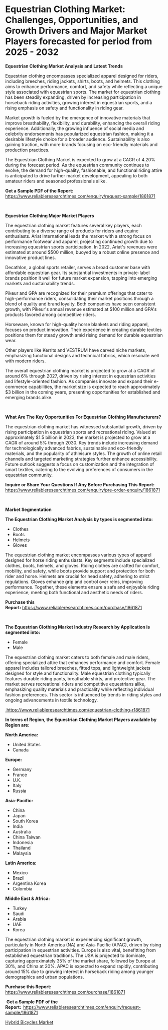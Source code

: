 <p><h1>Equestrian Clothing Market: Challenges, Opportunities, and Growth Drivers and Major Market Players forecasted for period from 2025 - 2032</h1></p><p><strong>Equestrian Clothing Market Analysis and Latest Trends</strong></p>
<p><p>Equestrian clothing encompasses specialized apparel designed for riders, including breeches, riding jackets, shirts, boots, and helmets. This clothing aims to enhance performance, comfort, and safety while reflecting a unique style associated with equestrian sports. The market for equestrian clothing has been steadily expanding, driven by increasing participation in horseback riding activities, growing interest in equestrian sports, and a rising emphasis on safety and functionality in riding gear.</p><p>Market growth is fueled by the emergence of innovative materials that improve breathability, flexibility, and durability, enhancing the overall riding experience. Additionally, the growing influence of social media and celebrity endorsements has popularized equestrian fashion, making it a desirable lifestyle choice for a broader audience. Sustainability is also gaining traction, with more brands focusing on eco-friendly materials and production practices.</p><p>The Equestrian Clothing Market is expected to grow at a CAGR of 4.20% during the forecast period. As the equestrian community continues to evolve, the demand for high-quality, fashionable, and functional riding attire is anticipated to drive further market development, appealing to both amateur riders and seasoned professionals alike.</p></p>
<p><strong>Get a Sample PDF of the Report:&nbsp;</strong> <a href="https://www.reliableresearchtimes.com/enquiry/request-sample/1861871?utm_campaign=2232&utm_medium=2&utm_source=Github&utm_content=ia&utm_term=04042025&utm_id=equestrian-clothing">https://www.reliableresearchtimes.com/enquiry/request-sample/1861871</a></p>
<p>&nbsp;</p>
<p><strong>Equestrian Clothing Major Market Players</strong></p>
<p><p>The equestrian clothing market features several key players, each contributing to a diverse range of products for riders and equine enthusiasts. Ariat International leads the market with a strong focus on performance footwear and apparel, projecting continued growth due to increasing equestrian sports participation. In 2022, Ariat's revenues were estimated at around $500 million, buoyed by a robust online presence and innovative product lines. </p><p>Decathlon, a global sports retailer, serves a broad customer base with affordable equestrian gear. Its substantial investments in private-label brands position it well for future market expansion, tapping into emerging markets and sustainability trends. </p><p>Pikeur and GPA are recognized for their premium offerings that cater to high-performance riders, consolidating their market positions through a blend of quality and brand loyalty. Both companies have seen consistent growth, with Pikeur's annual revenue estimated at $100 million and GPA's products favored among competitive riders.</p><p>Horseware, known for high-quality horse blankets and riding apparel, focuses on product innovation. Their experience in creating durable textiles positions them for steady growth amid rising demand for durable equestrian wear.</p><p>Other players like Kerrits and VESTRUM have carved niche markets, emphasizing functional designs and technical fabrics, which resonate well with modern riders. </p><p>The overall equestrian clothing market is projected to grow at a CAGR of around 6% through 2027, driven by rising interest in equestrian activities and lifestyle-oriented fashion. As companies innovate and expand their e-commerce capabilities, the market size is expected to reach approximately $3 billion in the coming years, presenting opportunities for established and emerging brands alike.</p></p>
<p>&nbsp;</p>
<p><strong>What Are The Key Opportunities For Equestrian Clothing Manufacturers?</strong></p>
<p><p>The equestrian clothing market has witnessed substantial growth, driven by rising participation in equestrian sports and recreational riding. Valued at approximately $1.5 billion in 2023, the market is projected to grow at a CAGR of around 5% through 2030. Key trends include increasing demand for technologically advanced fabrics, sustainable and eco-friendly materials, and the popularity of athleisure styles. The growth of online retail channels and targeted marketing strategies further enhance accessibility. Future outlook suggests a focus on customization and the integration of smart textiles, catering to the evolving preferences of consumers in the equestrian community.</p></p>
<p><strong>Inquire or Share Your Questions If Any Before Purchasing This Report:</strong> <a href="https://www.reliableresearchtimes.com/enquiry/pre-order-enquiry/1861871?utm_campaign=2232&utm_medium=2&utm_source=Github&utm_content=ia&utm_term=04042025&utm_id=equestrian-clothing">https://www.reliableresearchtimes.com/enquiry/pre-order-enquiry/1861871</a></p>
<p>&nbsp;</p>
<p><strong>Market Segmentation</strong></p>
<p><strong>The Equestrian Clothing Market Analysis by types is segmented into:</strong></p>
<p><ul><li>Clothes</li><li>Boots</li><li>Helmets</li><li>Gloves</li></ul></p>
<p><p>The equestrian clothing market encompasses various types of apparel designed for horse riding enthusiasts. Key segments include specialized clothes, boots, helmets, and gloves. Riding clothes are crafted for comfort, mobility, and safety, while boots provide support and protection for both rider and horse. Helmets are crucial for head safety, adhering to strict regulations. Gloves enhance grip and control over reins, improving performance. Together, these elements ensure a safe and enjoyable riding experience, meeting both functional and aesthetic needs of riders.</p></p>
<p><strong>Purchase this Report:&nbsp;</strong><a href="https://www.reliableresearchtimes.com/purchase/1861871?utm_campaign=2232&utm_medium=2&utm_source=Github&utm_content=ia&utm_term=04042025&utm_id=equestrian-clothing">https://www.reliableresearchtimes.com/purchase/1861871</a></p>
<p>&nbsp;</p>
<p><strong>The Equestrian Clothing Market Industry Research by Application is segmented into:</strong></p>
<p><ul><li>Female</li><li>Male</li></ul></p>
<p><p>The equestrian clothing market caters to both female and male riders, offering specialized attire that enhances performance and comfort. Female apparel includes tailored breeches, fitted tops, and lightweight jackets designed for style and functionality. Male equestrian clothing typically features durable riding pants, breathable shirts, and protective gear. The market serves recreational riders and competitive equestrians alike, emphasizing quality materials and practicality while reflecting individual fashion preferences. This sector is influenced by trends in riding styles and ongoing advancements in textile technology.</p></p>
<p><a href="https://www.reliableresearchtimes.com/equestrian-clothing-r1861871?utm_campaign=2232&utm_medium=2&utm_source=Github&utm_content=ia&utm_term=04042025&utm_id=equestrian-clothing">&nbsp;https://www.reliableresearchtimes.com/equestrian-clothing-r1861871</a></p>
<p><strong>In terms of Region, the Equestrian Clothing Market Players available by Region are:</strong></p>
<p>
    <p> <strong> North America: </strong>
        <ul>
            <li>United States</li>
            <li>Canada</li>
        </ul>
        </p> 
    <p> <strong> Europe: </strong>
        <ul>
            <li>Germany</li>
            <li>France</li>
            <li>U.K.</li>
            <li>Italy</li>
            <li>Russia</li>
        </ul>
        </p> 
    <p> <strong> Asia-Pacific: </strong>
        <ul>
            <li>China</li>
            <li>Japan</li>
            <li>South Korea</li>
            <li>India</li>
            <li>Australia</li>
            <li>China Taiwan</li>
            <li>Indonesia</li>
            <li>Thailand</li>
            <li>Malaysia</li>
        </ul>
        </p> 
    <p> <strong> Latin America: </strong>
        <ul>
            <li>Mexico</li>
            <li>Brazil</li>
            <li>Argentina Korea</li>
            <li>Colombia</li>
        </ul>
        </p> 
    <p> <strong> Middle East & Africa: </strong>
        <ul>
            <li>Turkey</li>
            <li>Saudi</li>
            <li>Arabia</li>
            <li>UAE</li>
            <li>Korea</li>
        </ul>
    </p>
    </p>
<p><p>The equestrian clothing market is experiencing significant growth, particularly in North America (NA) and Asia-Pacific (APAC), driven by rising participation in equestrian activities. Europe is also vital, benefitting from established equestrian traditions. The USA is projected to dominate, capturing approximately 35% of the market share, followed by Europe at 30%, and China at 20%. APAC is expected to expand rapidly, contributing around 15% due to growing interest in horseback riding among younger demographics and urban populations.</p></p>
<p><strong>Purchase this Report: </strong><a href="https://www.reliableresearchtimes.com/purchase/1861871?utm_campaign=2232&utm_medium=2&utm_source=Github&utm_content=ia&utm_term=04042025&utm_id=equestrian-clothing">https://www.reliableresearchtimes.com/purchase/1861871</a></p>
<p>&nbsp;<strong>Get a Sample PDF of the Report:&nbsp;&nbsp;</strong><a href="https://www.reliableresearchtimes.com/enquiry/request-sample/1861871?utm_campaign=2232&utm_medium=2&utm_source=Github&utm_content=ia&utm_term=04042025&utm_id=equestrian-clothing">https://www.reliableresearchtimes.com/enquiry/request-sample/1861871</a></p>
<p><strong></strong></p>
<p><p><a href="https://github.com/nicoletavirag/Market-Research-Report-List-5/blob/main/hybrid-bicycles-market.md?utm_campaign=2232&utm_medium=2&utm_source=Github&utm_content=ia&utm_term=04042025&utm_id=equestrian-clothing">Hybrid Bicycles Market</a></p></p>